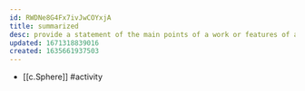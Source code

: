 ```yaml
---
id: RWDNe8G4Fx7ivJwCOYxjA
title: summarized
desc: provide a statement of the main points of a work or features of a solution
updated: 1671318839016
created: 1635661937503
---
```




- [[c.Sphere]] #activity
